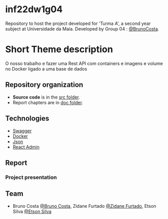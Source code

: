 # inf22dw1g04

Repository to host the project developed for 'Turma A', a second year subject at Universidade da Maia. Developed by Group 04 : [@BrunoCosta](https://github.com/Brunobk2c).

# Short Theme description
O nosso trabalho e fazer uma Rest API com containers e imagens e volume no Docker ligado a uma base de dados 

## Repository organization

* **Source code** is in the [src folder](src/).
* Report chapters are in [doc folder](doc/).

## Technologies


* [Swagger](https://swagger.io/) 
* [Docker](https://www.docker.com/)
* [Json](https://www.json.org/json-en.html)
* [React Admin](https://marmelab.com/react-admin/)

## Report


### Project presentation

## Team
* Bruno Costa [@Bruno Costa](https://github.com/Brunobk2c), Zidane Furtado [@Zidane Furtado](https://github.com/zidanefurtado1), Etson Silva [@Etson Silva](https://github.com/)


